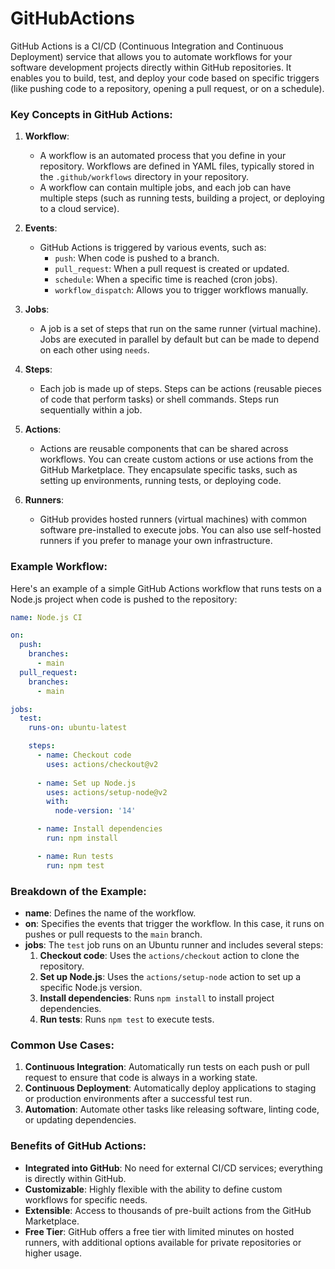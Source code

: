 # GitHubActions
GitHub Actions is a CI/CD (Continuous Integration and Continuous Deployment) service that allows you to automate workflows for your software development projects directly within GitHub repositories. It enables you to build, test, and deploy your code based on specific triggers (like pushing code to a repository, opening a pull request, or on a schedule). 

### Key Concepts in GitHub Actions:

1. **Workflow**:
   - A workflow is an automated process that you define in your repository. Workflows are defined in YAML files, typically stored in the `.github/workflows` directory in your repository.
   - A workflow can contain multiple jobs, and each job can have multiple steps (such as running tests, building a project, or deploying to a cloud service).

2. **Events**:
   - GitHub Actions is triggered by various events, such as:
     - `push`: When code is pushed to a branch.
     - `pull_request`: When a pull request is created or updated.
     - `schedule`: When a specific time is reached (cron jobs).
     - `workflow_dispatch`: Allows you to trigger workflows manually.

3. **Jobs**:
   - A job is a set of steps that run on the same runner (virtual machine). Jobs are executed in parallel by default but can be made to depend on each other using `needs`.

4. **Steps**:
   - Each job is made up of steps. Steps can be actions (reusable pieces of code that perform tasks) or shell commands. Steps run sequentially within a job.

5. **Actions**:
   - Actions are reusable components that can be shared across workflows. You can create custom actions or use actions from the GitHub Marketplace. They encapsulate specific tasks, such as setting up environments, running tests, or deploying code.

6. **Runners**:
   - GitHub provides hosted runners (virtual machines) with common software pre-installed to execute jobs. You can also use self-hosted runners if you prefer to manage your own infrastructure.

### Example Workflow:

Here's an example of a simple GitHub Actions workflow that runs tests on a Node.js project when code is pushed to the repository:

```yaml
name: Node.js CI

on:
  push:
    branches:
      - main
  pull_request:
    branches:
      - main

jobs:
  test:
    runs-on: ubuntu-latest

    steps:
      - name: Checkout code
        uses: actions/checkout@v2
      
      - name: Set up Node.js
        uses: actions/setup-node@v2
        with:
          node-version: '14'

      - name: Install dependencies
        run: npm install

      - name: Run tests
        run: npm test
```

### Breakdown of the Example:
- **name**: Defines the name of the workflow.
- **on**: Specifies the events that trigger the workflow. In this case, it runs on pushes or pull requests to the `main` branch.
- **jobs**: The `test` job runs on an Ubuntu runner and includes several steps:
  1. **Checkout code**: Uses the `actions/checkout` action to clone the repository.
  2. **Set up Node.js**: Uses the `actions/setup-node` action to set up a specific Node.js version.
  3. **Install dependencies**: Runs `npm install` to install project dependencies.
  4. **Run tests**: Runs `npm test` to execute tests.

### Common Use Cases:
1. **Continuous Integration**: Automatically run tests on each push or pull request to ensure that code is always in a working state.
2. **Continuous Deployment**: Automatically deploy applications to staging or production environments after a successful test run.
3. **Automation**: Automate other tasks like releasing software, linting code, or updating dependencies.

### Benefits of GitHub Actions:
- **Integrated into GitHub**: No need for external CI/CD services; everything is directly within GitHub.
- **Customizable**: Highly flexible with the ability to define custom workflows for specific needs.
- **Extensible**: Access to thousands of pre-built actions from the GitHub Marketplace.
- **Free Tier**: GitHub offers a free tier with limited minutes on hosted runners, with additional options available for private repositories or higher usage.
